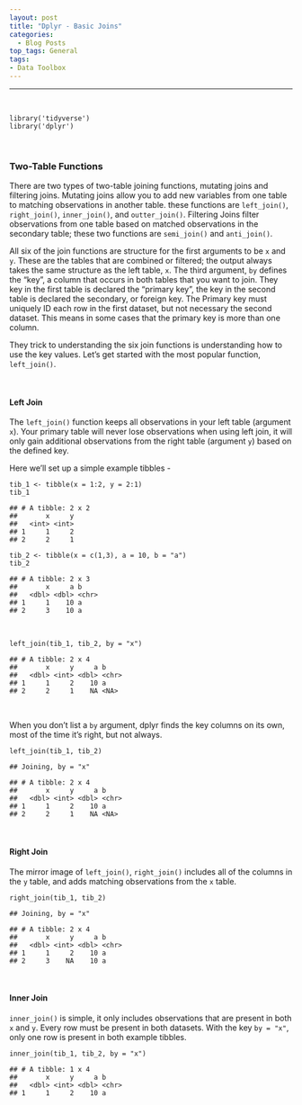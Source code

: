 ```yaml
---
layout: post
title: "Dplyr - Basic Joins"
categories:
  - Blog Posts
top_tags: General
tags:
- Data Toolbox
---
```


<hr>


<br>

    library('tidyverse')
    library('dplyr')

<br>

### Two-Table Functions

There are two types of two-table joining functions, mutating joins and
filtering joins. Mutating joins allow you to add new variables from one
table to matching observations in another table. these functions are
`left_join()`, `right_join()`, `inner_join()`, and `outter_join()`.
Filtering Joins filter observations from one table based on matched
observations in the secondary table; these two functions are
`semi_join()` and `anti_join()`.

All six of the join functions are structure for the first arguments to
be `x` and `y`. These are the tables that are combined or filtered; the
output always takes the same structure as the left table, `x`. The third
argument, `by` defines the “key”, a column that occurs in both tables
that you want to join. They key in the first table is declared the
“primary key”, the key in the second table is declared the secondary, or
foreign key. The Primary key must uniquely ID each row in the first
dataset, but not necessary the second dataset. This means in some cases
that the primary key is more than one column.

They trick to understanding the six join functions is understanding how
to use the key values. Let’s get started with the most popular function,
`left_join()`.

<br>

#### Left Join

The `left_join()` function keeps all observations in your left table
(argument `x`). Your primary table will never lose observations when
using left join, it will only gain additional observations from the
right table (argument `y`) based on the defined key.

Here we’ll set up a simple example tibbles -

    tib_1 <- tibble(x = 1:2, y = 2:1)
    tib_1

    ## # A tibble: 2 x 2
    ##       x     y
    ##   <int> <int>
    ## 1     1     2
    ## 2     2     1

    tib_2 <- tibble(x = c(1,3), a = 10, b = "a")
    tib_2

    ## # A tibble: 2 x 3
    ##       x     a b    
    ##   <dbl> <dbl> <chr>
    ## 1     1    10 a    
    ## 2     3    10 a

<br>

    left_join(tib_1, tib_2, by = "x")

    ## # A tibble: 2 x 4
    ##       x     y     a b    
    ##   <dbl> <int> <dbl> <chr>
    ## 1     1     2    10 a    
    ## 2     2     1    NA <NA>

<br>

When you don’t list a `by` argument, dplyr finds the key columns on its
own, most of the time it’s right, but not always.

    left_join(tib_1, tib_2)

    ## Joining, by = "x"

    ## # A tibble: 2 x 4
    ##       x     y     a b    
    ##   <dbl> <int> <dbl> <chr>
    ## 1     1     2    10 a    
    ## 2     2     1    NA <NA>

<br>

#### Right Join

The mirror image of `left_join()`, `right_join()` includes all of the
columns in the `y` table, and adds matching observations from the `x`
table.

    right_join(tib_1, tib_2)

    ## Joining, by = "x"

    ## # A tibble: 2 x 4
    ##       x     y     a b    
    ##   <dbl> <int> <dbl> <chr>
    ## 1     1     2    10 a    
    ## 2     3    NA    10 a

<br>

#### Inner Join

`inner_join()` is simple, it only includes observations that are present
in both `x` and `y`. Every row must be present in both datasets. With
the key `by = "x"`, only one row is present in both example tibbles.

    inner_join(tib_1, tib_2, by = "x")

    ## # A tibble: 1 x 4
    ##       x     y     a b    
    ##   <dbl> <int> <dbl> <chr>
    ## 1     1     2    10 a

<br>

